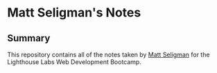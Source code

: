 # Matt Seligman's Notes

## Summary 

This repository contains all of the notes taken by [Matt Seligman](https://github.com/MattSeligman) for the Lighthouse Labs Web Development Bootcamp.